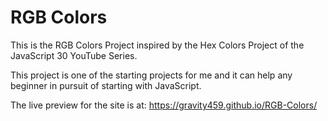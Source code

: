 # RGB Colors

This is the RGB Colors Project inspired by the Hex Colors Project of the JavaScript 30 YouTube Series. 

This project is one of the starting projects for me and it can help any beginner in pursuit of starting with JavaScript.

The live preview for the site is at: https://gravity459.github.io/RGB-Colors/